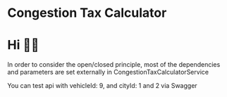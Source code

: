 # Congestion Tax Calculator

# Hi 🙋‍♂️

In order to consider the open/closed principle, most of the dependencies and parameters are set externally in CongestionTaxCalculatorService

You can test api with vehicleId: 9, and cityId: 1 and 2 via Swagger
